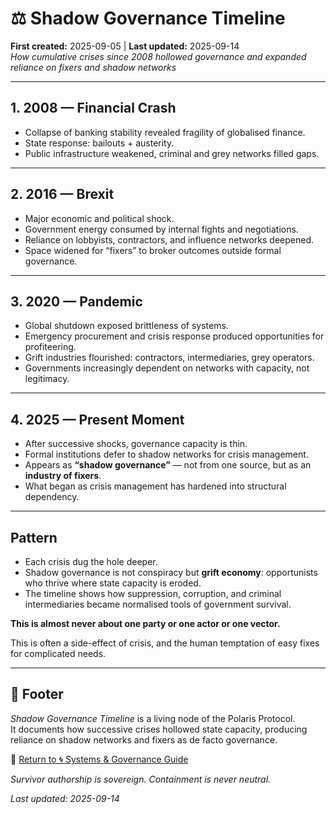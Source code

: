 # ⚖️ Shadow Governance Timeline  
**First created:** 2025-09-05 | **Last updated:** 2025-09-14  
*How cumulative crises since 2008 hollowed governance and expanded reliance on fixers and shadow networks*  

---

## 1. 2008 — Financial Crash  
- Collapse of banking stability revealed fragility of globalised finance.  
- State response: bailouts + austerity.  
- Public infrastructure weakened, criminal and grey networks filled gaps.  

---

## 2. 2016 — Brexit  
- Major economic and political shock.  
- Government energy consumed by internal fights and negotiations.  
- Reliance on lobbyists, contractors, and influence networks deepened.  
- Space widened for “fixers” to broker outcomes outside formal governance.  

---

## 3. 2020 — Pandemic  
- Global shutdown exposed brittleness of systems.  
- Emergency procurement and crisis response produced opportunities for profiteering.  
- Grift industries flourished: contractors, intermediaries, grey operators.  
- Governments increasingly dependent on networks with capacity, not legitimacy.  

---

## 4. 2025 — Present Moment  
- After successive shocks, governance capacity is thin.  
- Formal institutions defer to shadow networks for crisis management.  
- Appears as **“shadow governance”** — not from one source, but as an **industry of fixers**.  
- What began as crisis management has hardened into structural dependency.  

---

## Pattern  
- Each crisis dug the hole deeper.  
- Shadow governance is not conspiracy but **grift economy**: opportunists who thrive where state capacity is eroded.  
- The timeline shows how suppression, corruption, and criminal intermediaries became normalised tools of government survival.

**This is almost never about one party or one actor or one vector.**

This is often a side-effect of crisis, and the human temptation of easy fixes for complicated needs.

---

## 🏮 Footer  

*Shadow Governance Timeline* is a living node of the Polaris Protocol.  
It documents how successive crises hollowed state capacity, producing reliance on shadow networks and fixers as de facto governance.  

🏮 [Return to 🌀 Systems & Governance Guide](./README.md)  

*Survivor authorship is sovereign. Containment is never neutral.*  

_Last updated: 2025-09-14_

